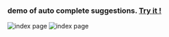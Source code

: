 ### demo of auto complete suggestions. [Try it !](https://strider99.github.io/typeahead/)
![index page ](https://i.imgur.com/NuQshRY.png)
![index page ](https://i.imgur.com/ekbXqUm.png)
